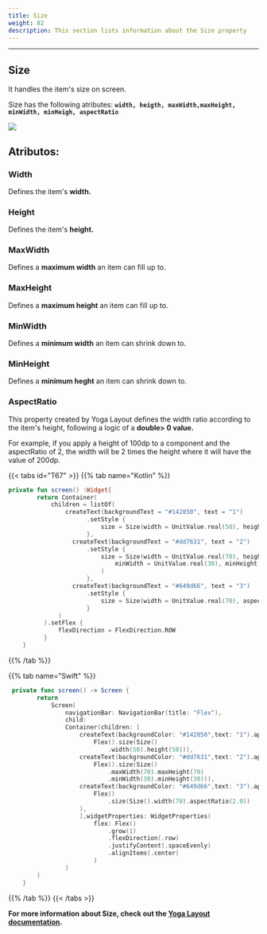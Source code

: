 ```yaml
---
title: Size
weight: 82
description: This section lists information about the Size property
---
```


---

## Size

It handles the item's size on screen.

Size has the following atributes: **`width, heigth, maxWidth,maxHeight, minWidth, minHeigh, aspectRatio`**

![](https://lh3.googleusercontent.com/3aoRDnlMNqdnoYlmx60A--Y_Q6I3tGqCZt6CiQDJP53xu4TpwIL4skCdT_tjTTspNjuftf5ikAyKiLxlm4Tcll1kIQ_LhMd9y-PfBKcd69zgPp2MyMPJBHP5sUyQDXmPFTZcGqHM)

## **Atributos:**

### **Width**

Defines the item's **width.**

### **Height**

Defines the item's **height.**

### **MaxWidth**

Defines a **maximum width** an item can fill up to.

### **MaxHeight**

Defines a **maximum height** an item can fill up to.

### **MinWidth**

Defines a **minimum width** an item can shrink down to.

### **MinHeight**

Defines a **minimum heght** an item can shrink down to.

### **AspectRatio**

This property created by Yoga Layout defines the width ratio according to the item's height, following a logic of a **double&gt; 0 value.**

For example, if you apply a height of 100dp to a component and the aspectRatio of 2, the width will be 2 times the height where it will have the value of 200dp.

{{< tabs id="T67" >}}
{{% tab name="Kotlin" %}}

```kotlin
private fun screen() :Widget{
        return Container(
            children = listOf(
                createText(backgroundText = "#142850", text = "1")
                      .setStyle {
                          size = Size(width = UnitValue.real(50), height = UnitValue.real(50))
                      },
                  createText(backgroundText = "#dd7631", text = "2")
                      .setStyle {
                          size = Size(width = UnitValue.real(70), height = UnitValue.real(70),
                              minWidth = UnitValue.real(30), minHeight = UnitValue.real(30)
                          )
                      },
                  createText(backgroundText = "#649d66", text = "3")
                      .setStyle {
                          size = Size(width = UnitValue.real(70), aspectRatio = 2.0)
                      }
              )
          ).setFlex {
              flexDirection = FlexDirection.ROW
          }
    }
```

{{% /tab %}}

{{% tab name="Swift" %}}

```swift
 private func screen() -> Screen {
        return
            Screen(
                navigationBar: NavigationBar(title: "Flex"),
                child:
                Container(children: [
                    createText(backgroundColor: "#142850",text: "1").applyFlex(
                        Flex().size(Size()
                            .width(50).height(50))),
                    createText(backgroundColor: "#dd7631",text: "2").applyFlex(
                        Flex().size(Size()
                            .maxWidth(70).maxHeight(70)
                            .minWidth(30).minHeight(30))),
                    createText(backgroundColor: "#649d66",text: "3").applyFlex(
                        Flex()
                            .size(Size().width(70).aspectRatio(2.0))
                    ),
                    ],widgetProperties: WidgetProperties(
                        flex: Flex()
                            .grow(1)
                            .flexDirection(.row)
                            .justifyContent(.spaceEvenly)
                            .alignItems(.center)
                        )
                )
        )
    }
```

{{% /tab %}}
{{< /tabs >}}

**For more information about Size, check out the [**Yoga Layout documentation**](https://yogalayout.com/flex/).**

